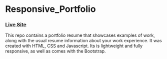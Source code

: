 # Responsive_Portfolio
### [Live Site](https://jono-portfolio.firebaseapp.com/)
This repo contains a portfolio resume that showcases examples of work, along with the usual resume information about your work experience. It was created with HTML, CSS and Javascript. Its is lightweight and fully responsive, as well as comes with the Bootstrap.
